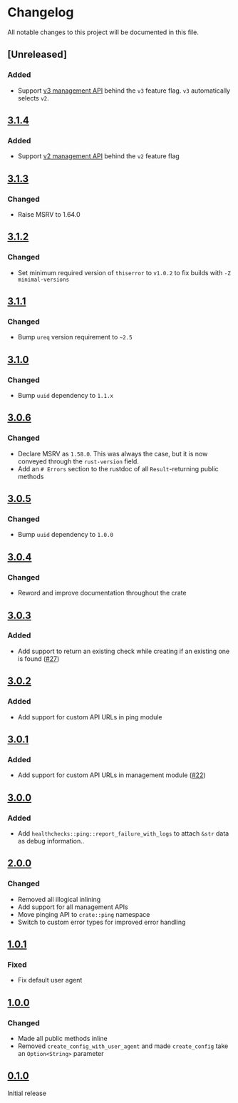# Changelog

All notable changes to this project will be documented in this file.

## [Unreleased]

### Added

- Support [v3 management API] behind the `v3` feature flag. `v3` automatically selects `v2`.

## [3.1.4]

### Added

- Support [v2 management API] behind the `v2` feature flag

## [3.1.3]

### Changed

- Raise MSRV to 1.64.0

## [3.1.2]

### Changed

- Set minimum required version of `thiserror` to `v1.0.2` to fix builds with `-Z minimal-versions`

## [3.1.1]

### Changed

- Bump `ureq` version requirement to `~2.5`

## [3.1.0]

### Changed

- Bump `uuid` dependency to `1.1.x`

## [3.0.6]

### Changed

- Declare MSRV as `1.58.0`. This was always the case, but it is now conveyed through the `rust-version` field.
- Add an `# Errors` section to the rustdoc of all `Result`-returning public methods

## [3.0.5]

### Changed

- Bump `uuid` dependency to `1.0.0`

## [3.0.4]

### Changed

- Reword and improve documentation throughout the crate

## [3.0.3]

### Added

- Add support to return an existing check while creating if an existing one is found ([#27])

## [3.0.2]

### Added

- Add support for custom API URLs in ping module

## [3.0.1]

### Added

- Add support for custom API URLs in management module ([#22])

## [3.0.0]

### Added

- Add `healthchecks::ping::report_failure_with_logs` to attach `&str` data as debug information..

## [2.0.0]

### Changed

- Removed all illogical inlining
- Add support for all management APIs
- Move pinging API to `crate::ping` namespace
- Switch to custom error types for improved error handling

## [1.0.1]

### Fixed

- Fix default user agent

## [1.0.0]

### Changed

- Made all public methods inline
- Removed `create_config_with_user_agent` and made `create_config` take an `Option<String>` parameter


## [0.1.0]

Initial release

[0.1.0]: https://github.com/msfjarvis/healthchecks-rs/releases/tag/v0.1.0
[1.0.0]: https://github.com/msfjarvis/healthchecks-rs
[1.0.1]: https://github.com/msfjarvis/healthchecks-rs
[2.0.0]: https://github.com/msfjarvis/healthchecks-rs/releases/tag/healthchecks-2.0.0
[3.0.0]: https://github.com/msfjarvis/healthchecks-rs/releases/tag/healthchecks-3.0.0
[3.0.1]: https://github.com/msfjarvis/healthchecks-rs/releases/tag/healthchecks-v3.0.1
[3.0.2]: https://github.com/msfjarvis/healthchecks-rs/releases/tag/healthchecks-v3.0.2
[3.0.3]: https://github.com/msfjarvis/healthchecks-rs/releases/tag/healthchecks-v3.0.3
[3.0.4]: https://github.com/msfjarvis/healthchecks-rs/releases/tag/healthchecks-v3.0.4
[3.0.5]: https://github.com/msfjarvis/healthchecks-rs/releases/tag/healthchecks-v3.0.5
[3.0.6]: https://github.com/msfjarvis/healthchecks-rs/releases/tag/healthchecks-v3.0.6
[3.1.0]: https://github.com/msfjarvis/healthchecks-rs/releases/tag/healthchecks-v3.1.0
[3.1.1]: https://github.com/msfjarvis/healthchecks-rs/releases/tag/healthchecks-v3.1.1
[3.1.2]: https://github.com/msfjarvis/healthchecks-rs/releases/tag/healthchecks-v3.1.2
[3.1.3]: https://github.com/msfjarvis/healthchecks-rs/releases/tag/healthchecks-v3.1.3
[3.1.4]: https://github.com/msfjarvis/healthchecks-rs/releases/tag/healthchecks-v3.1.4


[#22]: https://github.com/msfjarvis/healthchecks-rs/pull/22
[#27]: https://github.com/msfjarvis/healthchecks-rs/pull/27
[v2 management api]: https://healthchecks.io/docs/api/
[v3 management api]: https://healthchecks.io/docs/api/
